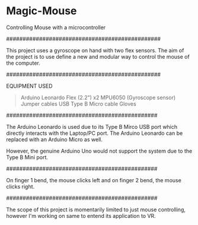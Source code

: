 # Magic-Mouse
Controlling Mouse with a microcontroller

###############################################

This project uses a gyroscope on hand with two 
flex sensors. The aim of the project is to use 
define a new and modular way to control the 
mouse of the computer.

###############################################

EQUIPMENT USED

> Arduino Leonardo
> Flex (2.2") x2
> MPU6050 (Gyroscope sensor)
> Jumper cables
> USB Type B Micro cable
> Gloves

##############################################

The Arduino Leonardo is used due to its Type B
Mirco USB port which directly interacts with the
Laptop/PC port. The Arduino Leonardo can be 
replaced with an Arduino Micro as well.

However, the genuine Arduino Uno would not support 
the system due to the Type B Mini port.

##############################################

On finger 1 bend, the mouse clicks left and on 
finger 2 bend, the mouse clicks right.

##############################################

The scope of this project is momentarily limited
to just mouse controlling, however I'm working on 
same to entend its application to VR.
